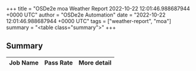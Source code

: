 +++
title = "OSDe2e moa Weather Report 2022-10-22 12:01:46.988687944 +0000 UTC"
author = "OSDe2e Automation"
date = "2022-10-22 12:01:46.988687944 +0000 UTC"
tags = ["weather-report", "moa"]
summary = "<table class=\"summary\"></table>"
+++
## Summary

| Job Name | Pass Rate | More detail |
|----------|-----------|-------------|




